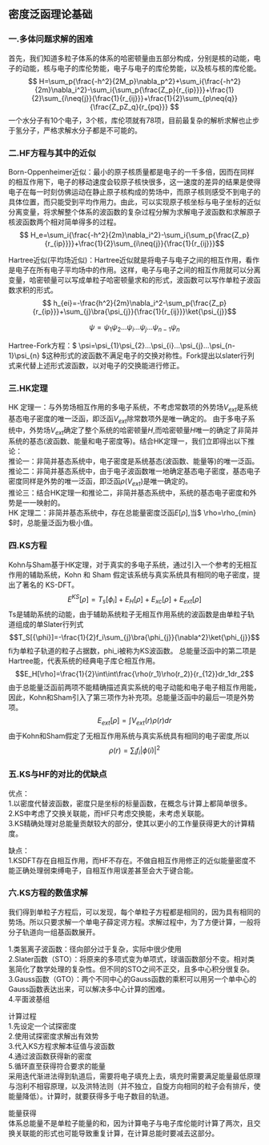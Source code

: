 ## 密度泛函理论基础	

### 一.多体问题求解的困难

首先，我们知道多粒子体系的体系的哈密顿量由五部分构成，分别是核的动能，电子的动能，核与电子的库伦势能，电子与电子的库伦势能，以及核与核的库伦能。
$$ H=\sum_p{\frac{-h^2}{2M_p}\nabla_p^2}+\sum_i{\frac{-h^2}{2m}\nabla_i^2}-\sum_i{\sum_p{\frac{Z_p}{r_{ip}}}}+\frac{1}{2}\sum_{i\neq{j}}{\frac{1}{r_{ij}}}+\frac{1}{2}\sum_{p\neq{q}}{\frac{Z_pZ_q}{r_{pq}}} $$
一个水分子有10个电子，3个核，库伦项就有78项，目前最复杂的解析求解也止步于氢分子，严格求解水分子都是不可能的。

### 二.HF方程与其中的近似

Born-Oppenheimer近似：最小的原子核质量都是电子的一千多倍，因而在同样的相互作用下，电子的移动速度会较原子核快很多，这一速度的差异的结果是使得电子在每一时刻仿佛运动在静止原子核构成的势场中，而原子核则感受不到电子的具体位置，而只能受到平均作用力。由此，可以实现原子核坐标与电子坐标的近似分离变量，将求解整个体系的波函数的复杂过程分解为求解电子波函数和求解原子核波函数两个相对简单得多的过程。
$$ H_e=\sum_i{\frac{-h^2}{2m}\nabla_i^2}-\sum_i{\sum_p{\frac{Z_p}{r_{ip}}}}+\frac{1}{2}\sum_{i\neq{j}}{\frac{1}{r_{ij}}}$$

Hartree近似(平均场近似)：Hartree近似就是将电子与电子之间的相互作用，看作是电子在所有电子平均场中的作用。这样，电子与电子之间的相互作用就可以分离变量，哈密顿量可以写成单粒子哈密顿量求和的形式，波函数可以写作单粒子波函数求积的形式。$$ h_{ei}=-\frac{h^2}{2m}\nabla_i^2-\sum_p{\frac{Z_p}{r_{ip}}}+\sum_{j}\bra{\psi_{j}}{\frac{1}{r_{ij}}}\ket{\psi_{j}}$$

$$ \psi=\psi_{1}\psi_{2}...\psi_{i}...\psi_{j}...\psi_{n-1}\psi_{n}$$

Hartree-Fork方程：$ \psi=\psi_{1}\psi_{2}...\psi_{i}...\psi_{j}...\psi_{n-1}\psi_{n} $这种形式的波函数不满足电子的交换对称性。Fork提出以slater行列式来代替上述形式波函数，以对电子的交换能进行修正。

### 三.HK定理

HK 定理一：与外势场相互作用的多电子系统，不考虑常数项的外势场$V_{ext}$是系统基态电子密度的唯一泛函，即泛函$V_{ext}$除常数项外是唯一确定的。 
由于多电子系统中，外势场$V_{ext}$确定了整个系统的哈密顿量$H$,而哈密顿量$H$唯一的确定了非简并系统的基态(波函数、能量和电子密度等)。结合HK定理一，我们立即得出以下推论：  
推论一：非简并基态系统中，电子密度是系统基态(波函数、能量等)的唯一泛函。  
推论二：非简并基态系统中，由于电子波函数唯一地确定基态电子密度，基态电子密度同样是外势的唯一泛函，即泛函$\rho(V_{ext})$是唯一确定的。  
推论三：结合HK定理一和推论二，非简并基态系统中，系统的基态电子密度和外势是一一映射的。  
HK 定理二：非简并基态系统中，存在总能量密度泛函$E[\rho]$,当$ \rho=\rho_{min} $时，总能量泛函为极小值。  

### 四.KS方程

Kohn与Sham基于HK定理，对于真实的多电子系统，通过引入一个参考的无相互作用的辅助系统，Kohn 和 Sham 假定该系统与真实系统具有相同的电子密度，提出了著名的 KS-DFT。
$$ E^{KS}[\rho]=T_s[{\phi_i}]+E_H[\rho]+E_{xc}[\rho]+E_{ext}[\rho] $$
Ts是辅助系统的动能，由于辅助系统粒子无相互作用系统的波函数是由单粒子轨道组成的单Slater行列式
$$T_S[{\phi}]=-\frac{1}{2}f_i\sum_{j}\bra{\phi_{j}}{\nabla^2}\ket{\phi_{j}}$$
fi为单粒子轨道的粒子占据数，phi_i被称为KS波函数。
总能量泛函中的第二项是Hartree能，代表系统的经典电子库仑相互作用。
$$E_H[\rho]=\frac{1}{2}\int\int\frac{\rho(r_1)\rho(r_2)}{r_{12}}dr_1dr_2$$
由于总能量泛函前两项不能精确描述真实系统的电子动能和电子电子相互作用能，因此，Kohn和Sham引入了第三项作为补充项。总能量泛函中的最后一项是外势项。
$$E_{ext}[\rho]=\int V_{ext}(r)\rho(r)dr$$
由于Kohn和Sham假定了无相互作用系统与真实系统具有相同的电子密度,所以
$$\rho(r)=\sum_i{f_i|\phi(i)|^2}$$

### 五.KS与HF的对比的优缺点

优点：  
1.以密度代替波函数，密度只是坐标的标量函数，在概念与计算上都简单很多。  
2.KS中考虑了交换关联能，而HF只考虑交换能，未考虑关联能。  
3.KS精确处理对总能量贡献较大的部分，使其以更小的工作量获得更大的计算精度。  

缺点：  
1.KSDFT存在自相互作用，而HF不存在。不做自相互作用修正的近似能量密度不能正确处理弱束缚电子，自相互作用误差甚至会大于键合能。

### 六.KS方程的数值求解

我们得到单粒子方程后，可以发现，每个单粒子方程都是相同的，因为具有相同的势场。所以只要求解一个单电子薛定谔方程。求解过程中，为了方便计算，一般将分子轨道向一组基函数展开。 
 
1.类氢离子波函数：径向部分过于复杂，实际中很少使用  
2.Slater函数（STO）：将原来的多项式变为单项式，球谐函数部分不变。相对类氢简化了数学处理的复杂性。但不同的STO之间不正交，且多中心积分很复杂。  
3.Gauss函数（GTO）：两个不同中心的Gauss函数的乘积可以用另一个单中心的Gauss函数表达出来，可以解决多中心计算的困难。  
4.平面波基组  

计算过程  
1.先设定一个试探密度  
2.使用试探密度求解出有效势  
3.代入KS方程求解本征值与波函数  
4.通过波函数获得新的密度  
5.循环直至获得符合要求的能量  
采用迭代渐进法得到轨道后，需要将电子填充上去，填充时需要满足能量最低原理与泡利不相容原理，以及洪特法则（并不独立，自旋方向相同的粒子会有排斥，使能量降低）。计算时，就要获得多于电子数目的轨道。  

能量获得  
体系总能量不是单粒子能量的和，因为计算电子与电子库伦能时计算了两次，且交换关联能的形式也可能导致重复计算，在计算总能时要减去这部分。  